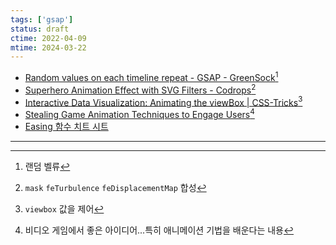 ```yaml
---
tags: ['gsap']
status: draft
ctime: 2022-04-09
mtime: 2024-03-22
---
```


- [Random values on each timeline repeat - GSAP - GreenSock](https://greensock.com/forums/topic/26361-random-values-on-each-timeline-repeat/)[^1]
- [Superhero Animation Effect with SVG Filters - Codrops](https://tympanus.net/codrops/2021/08/09/superhero-animation-effect-with-svg-filters/)[^2]
- [Interactive Data Visualization: Animating the viewBox | CSS-Tricks](https://css-tricks.com/interactive-data-visualization-animating-viewbox/)[^3]
- [Stealing Game Animation Techniques to Engage Users](https://css-tricks.com/stealing-game-animation-techniques-to-engage-users/)[^4]
- [Easing 함수 치트 시트](https://easings.net/ko)

---

[^1]: 랜덤 벨류
[^2]: `mask` `feTurbulence` `feDisplacementMap` 합성
[^3]: `viewbox` 값을 제어
[^4]: 비디오 게임에서 좋은 아이디어...특히 애니메이션 기법을 배운다는 내용 